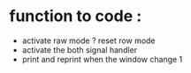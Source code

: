 # function to code :
- activate raw mode ? reset row mode
- activate the both signal handler
- print and reprint when the window change
       1
